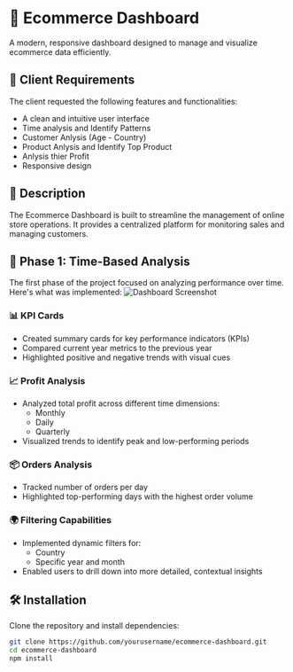 # 🛒 Ecommerce Dashboard

A modern, responsive dashboard designed to manage and visualize ecommerce data efficiently.

## 📌 Client Requirements

The client requested the following features and functionalities:

- A clean and intuitive user interface
- Time analysis and Identify Patterns 
- Customer Anlysis (Age - Country)
- Product Anlysis and Identify Top Product
- Anlysis thier Profit
- Responsive design


## 📖 Description

The Ecommerce Dashboard is built to streamline the management of online store operations. It provides a centralized platform for monitoring sales and managing customers.
## 🧪 Phase 1: Time-Based Analysis

The first phase of the project focused on analyzing performance over time. Here's what was implemented:
![Dashboard Screenshot](./images/dashboard.png)

### 📊 KPI Cards

- Created summary cards for key performance indicators (KPIs)
- Compared current year metrics to the previous year
- Highlighted positive and negative trends with visual cues

### 📈 Profit Analysis

- Analyzed total profit across different time dimensions:
  - Monthly
  - Daily
  - Quarterly
- Visualized trends to identify peak and low-performing periods

### 📦 Orders Analysis

- Tracked number of orders per day
- Highlighted top-performing days with the highest order volume

### 🌍 Filtering Capabilities

- Implemented dynamic filters for:
  - Country
  - Specific year and month
- Enabled users to drill down into more detailed, contextual insights


## 🛠 Installation

Clone the repository and install dependencies:

```bash
git clone https://github.com/yourusername/ecommerce-dashboard.git
cd ecommerce-dashboard
npm install
